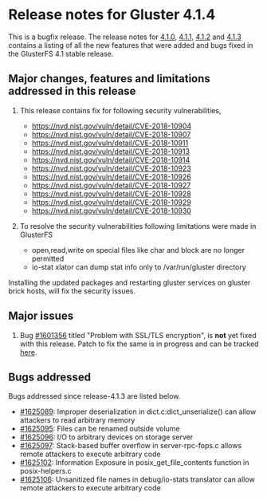 # Release notes for Gluster 4.1.4

This is a bugfix release. The release notes for [4.1.0](4.1.0.md),
 [4.1.1](4.1.1.md), [4.1.2](4.1.2.md) and [4.1.3](4.1.3.md) contains a
listing of all the new features that were added and bugs fixed in the
GlusterFS 4.1 stable release.

## Major changes, features and limitations addressed in this release

1. This release contains fix for following security vulnerabilities,
   - https://nvd.nist.gov/vuln/detail/CVE-2018-10904
   - https://nvd.nist.gov/vuln/detail/CVE-2018-10907
   - https://nvd.nist.gov/vuln/detail/CVE-2018-10911
   - https://nvd.nist.gov/vuln/detail/CVE-2018-10913
   - https://nvd.nist.gov/vuln/detail/CVE-2018-10914
   - https://nvd.nist.gov/vuln/detail/CVE-2018-10923
   - https://nvd.nist.gov/vuln/detail/CVE-2018-10926
   - https://nvd.nist.gov/vuln/detail/CVE-2018-10927
   - https://nvd.nist.gov/vuln/detail/CVE-2018-10928
   - https://nvd.nist.gov/vuln/detail/CVE-2018-10929
   - https://nvd.nist.gov/vuln/detail/CVE-2018-10930

2. To resolve the security vulnerabilities following limitations were made in GlusterFS
    - open,read,write on special files like char and block are no longer permitted
    - io-stat xlator can dump stat info only to /var/run/gluster directory

Installing the updated packages and restarting gluster services on gluster
brick hosts, will fix the security issues.

## Major issues

1. Bug [#1601356](https://bugzilla.redhat.com/show_bug.cgi?id=1601356) titled "Problem with SSL/TLS encryption",
is **not** yet fixed with this release. Patch to fix the same is in progress and
can be tracked [here](https://review.gluster.org/c/glusterfs/+/20993).

## Bugs addressed

Bugs addressed since release-4.1.3 are listed below.

- [#1625089](https://bugzilla.redhat.com/1625089): Improper deserialization in dict.c:dict_unserialize() can allow attackers to read arbitrary memory
- [#1625095](https://bugzilla.redhat.com/1625095): Files can be renamed outside volume
- [#1625096](https://bugzilla.redhat.com/1625096): I/O to arbitrary devices on storage server
- [#1625097](https://bugzilla.redhat.com/1625097): Stack-based buffer overflow in server-rpc-fops.c allows remote attackers to execute arbitrary code
- [#1625102](https://bugzilla.redhat.com/1625102):  Information Exposure in posix_get_file_contents function in posix-helpers.c
- [#1625106](https://bugzilla.redhat.com/1625106): Unsanitized file names in debug/io-stats translator can allow remote attackers to execute arbitrary code


